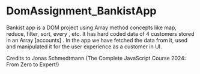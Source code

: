 # DomAssignment_BankistApp
Bankist app is a DOM project using Array method concepts like map, reduce, filter, sort, every , etc.
It has hard coded data of 4 customers stored in an Array [accounts] . In the app we have fetched the data from it, used and manipulated it for the user experience as a customer in UI.

Credits to Jonas Schmedtmann (The Complete JavaScript Course 2024: From Zero to Expert!)
